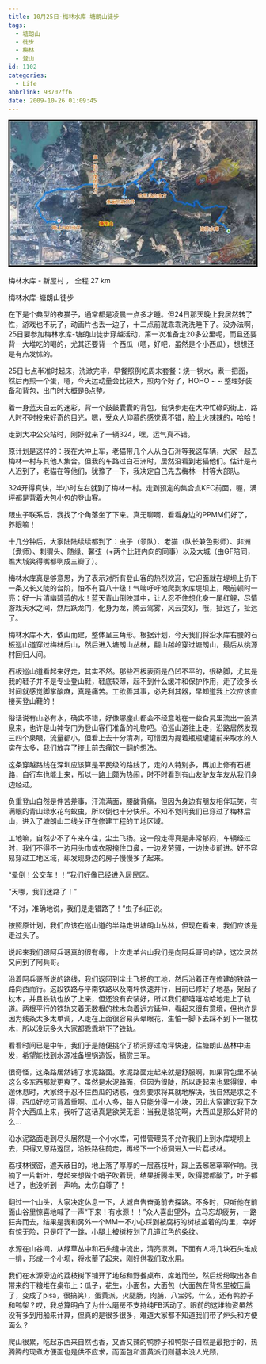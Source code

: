 ```yaml
---
title: 10月25日·梅林水库-塘朗山徒步
tags:
  - 塘朗山
  - 徒步
  - 梅林
  - 登山
id: 1102
categories:
  - Life
abbrlink: 93702ff6
date: 2009-10-26 01:09:45
---
```

![](/images/2009/10/26_20091026_12209.jpg)

梅林水库 - 新屋村 ， 全程 27 km

梅林水库-塘朗山徒步

在下是个典型的夜猫子，通常都是凌晨一点多才睡。但24日那天晚上我居然转了性，游戏也不玩了，动画片也丢一边了，十二点前就乖乖洗洗睡下了。没办法啊，25日要参加梅林水库-塘朗山徒步穿越活动，第一次准备走20多公里呢，而且还要背一大堆吃的喝的，尤其还要背一个西瓜（嗯，好吧，虽然是个小西瓜），想想还是有点发怵的。
<!--more-->
25日七点半准时起床，洗漱完毕，早餐照例吃周末套餐：烧一锅水，煮一把面，然后再煎一个蛋，嗯，今天运动量会比较大，煎两个好了，HOHO ~ ~
整理好装备和背包，出门时大概是8点整。

着一身蓝天白云的迷彩，背一个鼓鼓囊囊的背包，我快步走在大冲忙碌的街上，路人时不时投来好奇的目光，嗯，受众人仰慕的感觉真不错，脸上火辣辣的，哈哈！

走到大冲公交站时，刚好就来了一辆324，嘿，运气真不错。

原计划是这样的：我在大冲上车，老猫带几个人从白石洲等我这车辆，大家一起去梅林一村与其他人集合。但我的车路过白石洲时，居然没看到老猫他们。估计是有人迟到了，老猫在等他们，犹豫了一下，我决定自己先去梅林一村等大部队。

324开得真快，半小时左右就到了梅林一村。走到预定的集合点KFC前面，喔，满坪都是背着大包小包的登山客。

跟虫子联系后，我找了个角落坐了下来。真无聊啊，看看身边的PPMM们好了，养眼嘛！

十几分钟后，大家陆陆续续都到了：虫子（领队）、老猫（队长兼色影师）、非洲（煮师）、刺猬头、随缘、馨弦（+两个比较内向的同事）以及大城（由GF陪同，瞧大城笑得嘴都咧成三瓣了）。

梅林水库真是够意思，为了表示对所有登山客的热烈欢迎，它迎面就在堤坝上扔下一条又长又陡的台阶，怕不有百八十级！气喘吁吁地爬到水库堤坝上，眼前顿时一亮：好一片清幽碧蓝的水！蓝天青山倒映其中，让人忍不住想化身一尾红鲤，尽情游戏天水之间，然后跃龙门，化身为龙，腾云驾雾，风云变幻，哦，扯远了，扯远了。

梅林水库不大，依山而建，整体呈三角形。根据计划，今天我们将沿水库右腰的石板巡山道穿过梅林后山，然后进入塘朗山丛林，翻山越岭穿过塘朗山，最后从桃源村回归人间。

石板巡山道看起来好走，其实不然。那些石板表面是凸凹不平的，很硌脚，尤其是我的鞋子并不是专业登山鞋，鞋底较薄，起不到什么缓冲和保护作用，走了没多长时间就感觉脚掌酸麻，真是痛苦。工欲善其事，必先利其器，早知道我上次应该直接买登山鞋的！

俗话说有山必有水，确实不错，好像哪座山都会不经意地在一些旮旯里流出一股清泉来，也许是山神专门为登山客们准备的礼物吧。沿巡山道往上走，沿路居然发现三四个泉眼，流量都小，但看上去十分清冽，可惜因为提着瓶瓶罐罐前来取水的人实在太多，我们放弃了挤上前去痛饮一翻的想法。

这条穿越路线在深圳应该算是平民级的路线了，走的人特别多，再加上修有石板路，自行车也能上来，所以一路上颇为热闹，时不时看到有山友驴友车友从我们身边经过。

负重登山自然是件苦差事，汗流满面，腰酸背痛，但因为身边有朋友相伴玩笑，有满眼的青山绿水花鸟蚁虫，所以倒也十分快乐。不知不觉间我们已穿过了梅林后山，进入了塘朗山二线关正在修建工程的工地区域。

工地嘛，自然少不了车来车往，尘土飞扬。这一段走得真是非常郁闷，车辆经过时，我们不得不一边用头巾或衣服掩住口鼻，一边发劳骚，一边快步前进。好不容易穿过工地区域，却发现身边的房子慢慢多了起来。

“晕倒！公交车！！”我们好像已经进入居民区。

“天哪，我们迷路了！”

“不对，准确地说，我们是走错路了！”虫子纠正说。

按照原计划，我们应该在巡山道的半路走进塘朗山丛林，但现在看来，我们应该是走过头了。

说起来我们跟阿兵哥真的很有缘，上次走羊台山我们是向阿兵哥问的路，这次居然又问到了阿兵哥。

沿着阿兵哥所说的路线，我们返回到尘土飞扬的工地，然后沿着正在修建的铁路一路向西而行。这段铁路与平南铁路以及南坪快速并行，目前已修好了地基，架起了枕木，并且铁轨也放了上来，但还没有安装好，所以我们都嘻嘻哈哈地走上了轨道。两根平行的铁轨夹着无数根的枕木向着远方延伸，看起来很有意境，但也许是因为线条太多太单调，人走在上面很容易头晕眼花，生怕一脚下去踩不到下一根枕木，所以没玩多久大家都乖乖地下了铁轨。

看看时间已是中午，我们于是随便挑个了桥洞穿过南坪快速，往塘朗山丛林中进发，希望能找到水源准备埋锅造饭，犒赏三军。

很奇怪，这条路居然铺了水泥路面。水泥路面走起来就是舒服啊，如果背包里不装这么多东西那就更爽了。虽然是水泥路面，但因为很陡，所以走起来也累得很，中途休息时，大家终于忍不住西瓜的诱惑，强烈要求将其就地解决，我自然是求之不得，西瓜好吃可背着重啊。瓜小人多，每人只能分得一小块，因此大家建议我下次背个大西瓜上来，我听了这话真是欲哭无泪：当我是骆驼啊，大西瓜是那么好背的么…

沿水泥路面走到尽头居然是一个小水库，可惜管理员不允许我们上到水库堤坝上去，只得又原路返回，沿铁路往前走，再经下一个桥洞进入一片荔枝林。

荔枝林很密，遮天蔽日的，地上落了厚厚的一层荔枝叶，踩上去窸窸窣窣作响。我摘了一片新叶，卷起来想做个哨子吹着玩，结果折腾半天，吹得腮都酸了，叶子都烂了，也没听到一声响，太伤自尊了！

翻过一个山头，大家决定休息一下，大城自告奋勇前去探路。不多时，只听他在前面山谷里惊喜地喊了一声“下来！有水源！！”众人喜出望外，立马忘却疲劳，一路狂奔而去，结果是我和另外一个MM一不小心踩到被腐朽的树枝盖着的沟里，幸好有惊无险，只是吓了一跳，小腿上被树枝划了几道红色的条纹。

水源在山谷间，从绿草丛中和石头缝中流出，清亮凛冽。下面有人将几块石头堆成一排，形成一个小坝，将水蓄了起来，刚好供我们取水用。

我们在水源旁边的荔枝树下铺开了地毡和野餐桌布，席地而坐，然后纷纷取出各自带来的干粮堆在桌布上：瓜子，花生，小面包，大面包（大面包在背包里被压扁了，变成了pisa，很搞笑），蛋黄派，火腿肠，肉脯，八宝粥，什么，还有鸭脖子和鸭架？哎，我总算明白了为什么磨房不支持纯FB活动了。眼前的这堆物资虽然没有多到用船来计算，但真的是很多很多，难道大家都不知道我们带了炉头和方便面么？

爬山很累，吃起东西来自然也香，又香又辣的鸭脖子和鸭架子自然是最抢手的，热腾腾的现煮方便面也是供不应求，而面包和蛋黄派们则基本没人光顾，